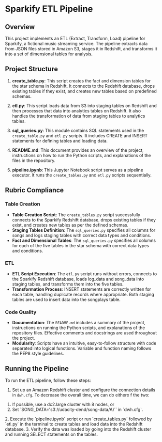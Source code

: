 # Sparkify ETL Pipeline

## Overview

This project implements an ETL (Extract, Transform, Load) pipeline for Sparkify, a fictional music streaming service. The pipeline extracts data from JSON files stored in Amazon S3, stages it in Redshift, and transforms it into a set of dimensional tables for analysis.

## Project Structure

1. **create_table.py**: This script creates the fact and dimension tables for the star schema in Redshift. It connects to the Redshift database, drops existing tables if they exist, and creates new tables based on predefined schemas.

2. **etl.py**: This script loads data from S3 into staging tables on Redshift and then processes that data into analytics tables on Redshift. It also handles the transformation of data from staging tables to analytics tables.

3. **sql_queries.py**: This module contains SQL statements used in the `create_table.py` and `etl.py` scripts. It includes CREATE and INSERT statements for defining tables and loading data.

4. **README.md**: This document provides an overview of the project, instructions on how to run the Python scripts, and explanations of the files in the repository.

5. **pipeline.ipynb**: This Jupyter Notebook script serves as a pipeline executor. It runs the `create_tables.py` and `etl.py` scripts sequentially.

## Rubric Compliance

### Table Creation
- **Table Creation Script**: The `create_tables.py` script successfully connects to the Sparkify Redshift database, drops existing tables if they exist, and creates new tables as per the defined schemas.
- **Staging Tables Definition**: The `sql_queries.py` specifies all columns for songs and logs staging tables with correct data types and conditions.
- **Fact and Dimensional Tables**: The `sql_queries.py` specifies all columns for each of the five tables in the star schema with correct data types and conditions.

### ETL
- **ETL Script Execution**: The `etl.py` script runs without errors, connects to the Sparkify Redshift database, loads log_data and song_data into staging tables, and transforms them into the five tables.
- **Transformation Process**: INSERT statements are correctly written for each table, handling duplicate records where appropriate. Both staging tables are used to insert data into the songplays table.

### Code Quality
- **Documentation**: The `README.md` includes a summary of the project, instructions on running the Python scripts, and explanations of the repository files. Effective comments and docstrings are used throughout the project.
- **Modularity**: Scripts have an intuitive, easy-to-follow structure with code separated into logical functions. Variable and function naming follows the PEP8 style guidelines.

## Running the Pipeline

To run the ETL pipeline, follow these steps:

1. Set up an Amazon Redshift cluster and configure the connection details in `dwh.cfg`. To decrease the overall time, we can do eithero f the two:
<ol>
<li>If possible, use a dc2.large cluster with 8 nodes, or 
<li>Set `SONG_DATA='s3://udacity-dend/song-data/A/'` in `dwh.cfg`.  
</ol>
2. Execute the `pipeline.ipynb` script or run `create_tables.py` followed by `etl.py` in the terminal to create tables and load data into the Redshift database.
3. Verify the data was loaded by going into the Redshift cluster and running SELECT statements on the tables.